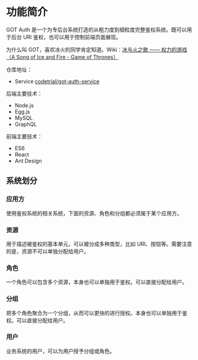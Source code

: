 # 功能简介

GOT Auth 是一个为专后台系统打造的从粗力度到细粒度完整鉴权系统。既可以用于后台 URI 鉴权，也可以用于控制前端页面展现。

为什么叫 GOT，喜欢冰火的同学肯定知道。Wiki：[冰与火之歌 —— 权力的游戏（A Song of Ice and Fire - Game of Thrones）](https://en.wikipedia.org/wiki/Game_of_Thrones)

仓库地址：

- Service [codetrial/got-auth-service](https://github.com/codetrial/got-auth-service)

后端主要技术：

- Node.js
- Egg.js
- MySQL
- GraphQL

前端主要技术：

- ES6
- React
- Ant Design

## 系统划分

### 应用方

使用鉴权系统的相关系统，下面的资源、角色和分组都必须属于某个应用方。

### 资源

用于描述被鉴权的基本单元，可以被分成多种类型，比如 URI、按钮等。需要注意的是，资源不可以单独分配给用户。

### 角色

一个角色可以包含多个资源，本身也可以单独用于鉴权。可以直接分配给用户。

### 分组

把多个角色聚合为一个分组，从而可以更快的进行授权。本身也可以单独用于鉴权。可以直接分配给用户。

### 用户

业务系统的用户，可以为用户授予分组或角色。
